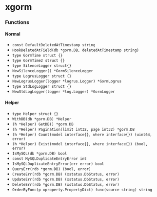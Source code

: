 # xgorm

### Functions

#### Normal

+ `const DefaultDeletedAtTimestamp string`
+ `HookDeletedAtField(db *gorm.DB, deletedAtTimestamp string)`
+ `type GormTime struct {}`
+ `type GormTime2 struct {}`
+ `type SilenceLogger struct{}`
+ `NewSilenceLogger() *GormSilenceLogger`
+ `type LogrusLogger struct {}`
+ `NewLogrusLogger(logger *logrus.Logger) *GormLogrus`
+ `type StdLogLogger struct {}`
+ `NewStdLogLogger(logger *log.Logger) *GormLogger`

#### Helper

+ `type Helper struct {}`
+ `WithDB(db *gorm.DB) *Helper`
+ `(h *Helper) GetDB() *gorm.DB`
+ `(h *Helper) Pagination(limit int32, page int32) *gorm.DB`
+ `(h *Helper) Count(model interface{}, where interface{}) (uint64, error)`
+ `(h *Helper) Exist(model interface{}, where interface{}) (bool, error)`
+ `IsMySQL(db *gorm.DB) bool`
+ `const MySQLDuplicateEntryError int`
+ `IsMySQLDuplicateEntryError(err error) bool`
+ `QueryErr(rdb *gorm.DB) (bool, error)`
+ `CreateErr(rdb *gorm.DB) (xstatus.DbStatus, error)`
+ `UpdateErr(rdb *gorm.DB) (xstatus.DbStatus, error)`
+ `DeleteErr(rdb *gorm.DB) (xstatus.DbStatus, error)`
+ `OrderByFunc(p xproperty.PropertyDict) func(source string) string`
